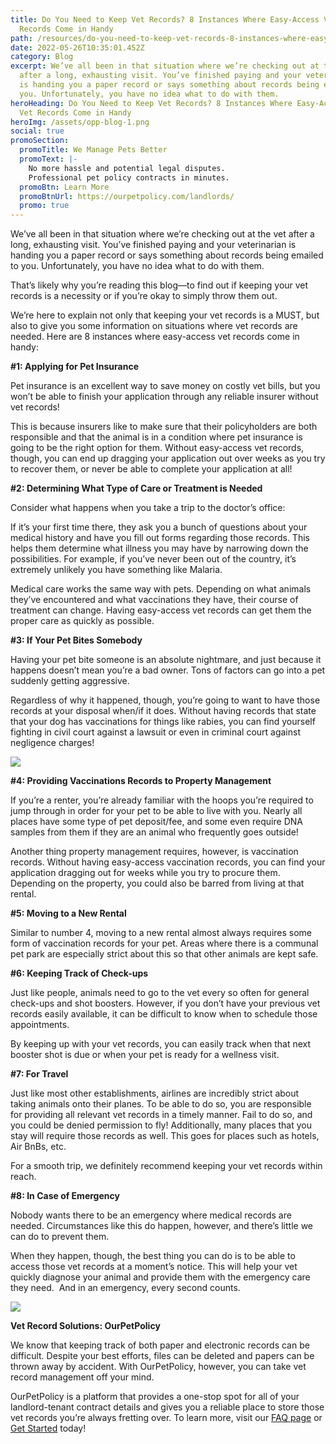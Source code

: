 ```yaml
---
title: ​​Do You Need to Keep Vet Records? 8 Instances Where Easy-Access Vet
  Records Come in Handy
path: /resources/do-you-need-to-keep-vet-records-8-instances-where-easy-access-vet-records-come-in-handy
date: 2022-05-26T10:35:01.452Z
category: Blog
excerpt: We’ve all been in that situation where we’re checking out at the vet
  after a long, exhausting visit. You’ve finished paying and your veterinarian
  is handing you a paper record or says something about records being emailed to
  you. Unfortunately, you have no idea what to do with them.
heroHeading: ​​Do You Need to Keep Vet Records? 8 Instances Where Easy-Access
  Vet Records Come in Handy
heroImg: /assets/opp-blog-1.png
social: true
promoSection:
  promoTitle: We Manage Pets Better
  promoText: |-
    No more hassle and potential legal disputes. 
    Professional pet policy contracts in minutes.
  promoBtn: Learn More
  promoBtnUrl: https://ourpetpolicy.com/landlords/
  promo: true
---
```

We’ve all been in that situation where we’re checking out at the vet after a long, exhausting visit. You’ve finished paying and your veterinarian is handing you a paper record or says something about records being emailed to you. Unfortunately, you have no idea what to do with them.

That’s likely why you’re reading this blog—to find out if keeping your vet records is a necessity or if you’re okay to simply throw them out. 

We’re here to explain not only that keeping your vet records is a MUST, but also to give you some information on situations where vet records are needed. Here are 8 instances where easy-access vet records come in handy: 

**\#1: Applying for Pet Insurance**

Pet insurance is an excellent way to save money on costly vet bills, but you won’t be able to finish your application through any reliable insurer without vet records! 

This is because insurers like to make sure that their policyholders are both responsible and that the animal is in a condition where pet insurance is going to be the right option for them. Without easy-access vet records, though, you can end up dragging your application out over weeks as you try to recover them, or never be able to complete your application at all! 

**\#2: Determining What Type of Care or Treatment is Needed**

Consider what happens when you take a trip to the doctor’s office: 

If it’s your first time there, they ask you a bunch of questions about your medical history and have you fill out forms regarding those records. This helps them determine what illness you may have by narrowing down the possibilities. For example, if you’ve never been out of the country, it’s extremely unlikely you have something like Malaria. 

Medical care works the same way with pets. Depending on what animals they’ve encountered and what vaccinations they have, their course of treatment can change. Having easy-access vet records can get them the proper care as quickly as possible.



**\#3: If Your Pet Bites Somebody**

Having your pet bite someone is an absolute nightmare, and just because it happens doesn’t mean you’re a bad owner. Tons of factors can go into a pet suddenly getting aggressive. 

Regardless of why it happened, though, you’re going to want to have those records at your disposal when/if it does. Without having records that state that your dog has vaccinations for things like rabies, you can find yourself fighting in civil court against a lawsuit or even in criminal court against negligence charges! 

![](/assets/opp-blog-2.png)

**\#4: Providing Vaccinations Records to Property Management** 

If you’re a renter, you’re already familiar with the hoops you’re required to jump through in order for your pet to be able to live with you. Nearly all places have some type of pet deposit/fee, and some even require DNA samples from them if they are an animal who frequently goes outside! 

Another thing property management requires, however, is vaccination records. Without having easy-access vaccination records, you can find your application dragging out for weeks while you try to procure them. Depending on the property, you could also be barred from living at that rental. 

**\#5: Moving to a New Rental**

Similar to number 4, moving to a new rental almost always requires some form of vaccination records for your pet. Areas where there is a communal pet park are especially strict about this so that other animals are kept safe. 

**\#6: Keeping Track of Check-ups**

Just like people, animals need to go to the vet every so often for general check-ups and shot boosters. However, if you don’t have your previous vet records easily available, it can be difficult to know when to schedule those appointments. 

By keeping up with your vet records, you can easily track when that next booster shot is due or when your pet is ready for a wellness visit. 

**\#7: For Travel**

Just like most other establishments, airlines are incredibly strict about taking animals onto their planes. To be able to do so, you are responsible for providing all relevant vet records in a timely manner. Fail to do so, and you could be denied permission to fly! Additionally, many places that you stay will require those records as well. This goes for places such as hotels, Air BnBs, etc. 

For a smooth trip, we definitely recommend keeping your vet records within reach. 



**\#8: In Case of Emergency**

Nobody wants there to be an emergency where medical records are needed. Circumstances like this do happen, however, and there’s little we can do to prevent them. 

When they happen, though, the best thing you can do is to be able to access those vet records at a moment’s notice. This will help your vet quickly diagnose your animal and provide them with the emergency care they need.  And in an emergency, every second counts. 

![](/assets/opp-blog-3.png)

**Vet Record Solutions: OurPetPolicy**

We know that keeping track of both paper and electronic records can be difficult. Despite your best efforts, files can be deleted and papers can be thrown away by accident. With OurPetPolicy, however, you can take vet record management off your mind. 

OurPetPolicy is a platform that provides a one-stop spot for all of your landlord-tenant contract details and gives you a reliable place to store those vet records you’re always fretting over. To learn more, visit our [FAQ page](https://ourpetpolicy.com/faq/) or [Get Started](https://app.ourpetpolicy.com/?auth=signup) today!